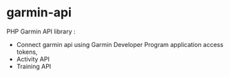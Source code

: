 # garmin-api
PHP Garmin API library : 
- Connect garmin api using Garmin Developer Program application access tokens, 
- Activity API
- Training API
